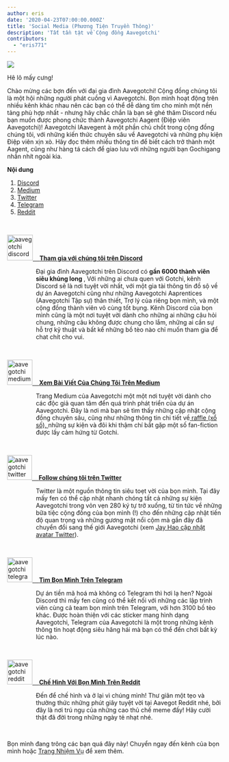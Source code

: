 ```yaml
---
author: eris
date: '2020-04-23T07:00:00.000Z'
title: 'Social Media (Phương Tiện Truyền Thông)'
description: 'Tất tần tật về Cộng đồng Aavegotchi'
contributors:
  - "eris771"
---
```


<div class="headerImageContainer">
<img src="/socialmedia/alfredgotchiwelcome.png" class="headerImage">
<p class="headerImageText">Hê lô mấy cưng!</p>
</div>

Chào mừng các bợn đến với đại gia đình Aavegotchi! Cộng đồng chúng tôi là một hội những người phát cuồng vì Aavegotchi. Bọn mình hoạt động trên nhiều kênh khác nhau nên các bạn có thể dễ dàng tìm cho mình một nền tảng phù hợp nhất - nhưng hãy chắc chắn là bạn sẽ ghé thăm Discord nếu bạn muốn được phong chức thành Aavegotchi Aagent (Điệp viên Aavegotchi)! Aavegotchi lAavegent à một phần chủ chốt trong cộng đồng chúng tôi, với những kiến thức chuyên sâu về Aavegotchi và những phụ kiện Điệp viên xịn xò. Hãy đọc thêm nhiều thông tin để biết cách trở thành một Aagent, cũng như hàng tá cách để giao lưu với những người bạn Gochigang nhắn nhít ngoài kia.

<a name="Discord"></a>

<div class="contentsBox">

**Nội dung**

<ol>
<li><a href=#Discord>Discord</a></li>
<li><a href=#Medium>Medium</a></li>
<li><a href=#Twitter>Twitter</a></li>
<li><a href=#Telegram>Telegram</a></li>
<li><a href=#Reddit>Reddit</a></li>
</ol>

</div>

&nbsp;

<a href="https://discord.com/invite/NPwnWB6" target = "_blank"><img src="/socialmedia/discord.png" alt = "aavegotchi discord" width="60" height="60"> &nbsp;&nbsp;&nbsp;**Tham gia với chúng tôi trên Discord**</a>

<p style="margin-left: 4.8em">Đại gia đình Aavegotchi trên Discord có <b> gần 6000 thành viên siêu khủng long </b>, Với những ai chưa quen với Gotchi, kênh Discord sẽ là nơi tuyệt vời nhất, với một gia tài thông tin đồ sộ về dự án Aavegotchi cũng như những Aavegotchi Aaprentices (Aavegotchi Tập sự) thân thiết, Trợ lý của riêng bọn mình, và một cộng đồng thành viên vô cùng tốt bụng.  
Kênh Discord của bọn mình cũng là một nơi tuyệt vời dành cho những ai những câu hỏi chung, những câu không được chung cho lắm, những ai cần sự hỗ trợ kỹ thuật và bất kể những bồ tèo nào chỉ muốn tham gia để chat chít cho vui. </p>

<a name="Medium"></a>

&nbsp;<a name="Twitter"></a>

<a href="https://aavegotchi.medium.com/" target = "_blank"><img src="/socialmedia/medium.png" alt = "aavegotchi medium" width="59" height="59"> &nbsp;&nbsp;&nbsp;**Xem Bài Viết Của Chúng Tôi Trên Medium**</a>

<p style="margin-left: 4.8em">Trang Medium của Aavegotchi một một nơi tuyệt vời dành cho các độc giả quan tâm đển quá trình phát triển của dự án Aavegotchi. Đây là nơi mà bạn sẽ tìm thấy những cập nhật cộng đồng chuyên sâu, cũng như những thông tin chi tiết về<a href="https://aavegotchi.medium.com/aavegotchi-raffles-a-frenly-guide-66f624c9bc60"> raffle (xổ số), </a> những sự kiện và đôi khi thậm chí bắt gặp một số fan-fiction được lấy cảm hứng từ Gotchi.</p>

&nbsp;<a name="Telegram"></a>

<a href="https://twitter.com/aavegotchi" target = "_blank"><img class="socialmedia" src="/socialmedia/twitter.png" alt = "aavegotchi twitter" width="58" height="58"> &nbsp;&nbsp;&nbsp;**Follow chúng tôi trên Twitter**</a>

<p style="margin-left: 4.8em">Twitter là một nguồn thông tin siêu toẹt vời của bọn mình. Tại đây mấy fen có thể cập nhật nhanh chóng tất cả những sự kiện Aavegotchi trong vỏn vẹn 280 ký tự trở xuống, từ tin tức về những bữa tiệc cộng đồng của bọn mình (!) cho đến những cập nhật tiến độ quan trọng và những gương mặt nổi cộm mà gần đây đã chuyển đổi sang thế giới Aavegotchi (xem <a href=https://twitter.com/aavegotchi/status/1313813072717389824">Jay Hao cập nhật avatar Twitter</a>).</p>

&nbsp;

<a href="https://t.me/aavegotchi" target = "_blank"><img class="socialmedia" src="/socialmedia/telegram.png" alt = "aavegotchi telegram" width="59" height="58"> &nbsp;&nbsp;&nbsp;**Tìm Bọn Mình Trên Telegram**</a>

<p style="margin-left: 4.8em">Dự án tiền mã hoá mà không có Telegram thì hơi lạ hen? Ngoài Discord thì mấy fen cũng có thể kết nối với những các lập trình viên cùng cả team bọn mình trên Telegram, với hơn 3100 bồ tèo khác. Được hoàn thiện với các sticker mang hình dạng Aavegotchi, Telegram của Aavegotchi là một trong những kênh thông tin hoạt động siêu hăng hái mà bạn có thể đến chơi bất kỳ lúc nào. </p>

&nbsp;<a name="Reddit"></a>

<a href="https://www.reddit.com/r/Aavegotchi/" target = "_blank"><img class="socialmedia" src="/socialmedia/reddit.jpg" alt = "aavegotchi reddit" width="59" height="58"> &nbsp;&nbsp;&nbsp;**Chế Hình Với Bọn Mình Trên Reddit**</a>

<p style="margin-left: 4.8em">Đến để chế hình và ở lại vì chúng mình! Thư giãn một tẹo và thưởng thức những phút giây tuyệt vời tại Aavegot Reddit nhé, bởi đây là nơi trú ngụ của những cao thủ chế meme đấy! Hãy cười thật đã đời trong những ngày tẻ nhạt nhé.</p>

&nbsp;

Bọn mình đang trông các bạn quá đây này! Chuyển ngay đến kênh của bọn mình hoặc [Trang Nhiệm Vụ](/missions) để xem thêm.



